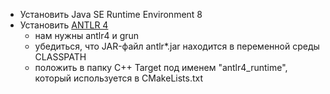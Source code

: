 - Установить Java SE Runtime Environment 8  
- Установить [ANTLR 4](https://www.antlr.org/)  
  - нам нужны antlr4 и grun  
  - убедиться, что JAR-файл antlr*.jar находится в переменной среды CLASSPATH
  - положить в папку C++ Target под именем "antlr4_runtime", который используется в CMakeLists.txt
  